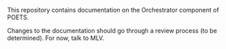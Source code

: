 This repository contains documentation on the Orchestrator component of POETS.

Changes to the documentation should go through a review process (to be
determined). For now, talk to MLV.
